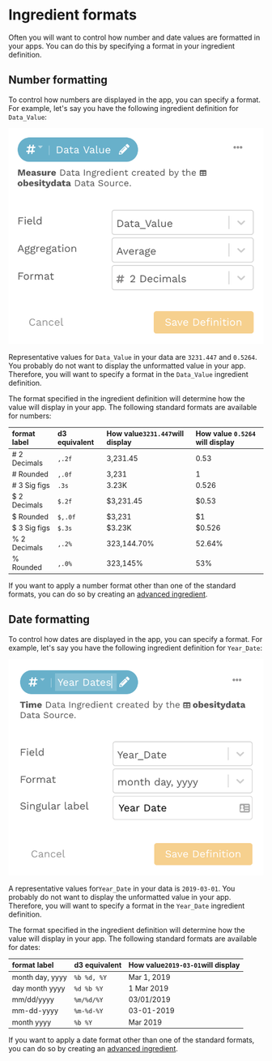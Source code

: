 # Ingredient formats

Often you will want to control how number and date values are formatted in your apps. You can do this by specifying a format in your ingredient definition. 

## Number formatting

To control how numbers are displayed in the app, you can specify a format. For example, let's say you have the following ingredient definition for `Data_Value`:

![Measure with &quot;\# 2 Decimals&quot; format ](../../../.gitbook/assets/image%20%2840%29.png)

Representative values for `Data_Value` in your data are `3231.447` and `0.5264`. You probably do  not want to display the unformatted value in your app. Therefore, you will want to specify a format in the `Data_Value` ingredient definition. 

The format specified in the ingredient definition will determine how the value will display in your app. The following standard formats are available for numbers: 

| format label | d3 equivalent | How value`3231.447`will display | How value `0.5264` will display |
| :--- | :--- | :--- | :--- |
| \# 2 Decimals | `,.2f` | 3,231.45 | 0.53 |
| \# Rounded | `,.0f` | 3,231 | 1 |
| \# 3 Sig figs | `.3s` | 3.23K | 0.526 |
| $ 2 Decimals | `$.2f` | $3,231.45 | $0.53 |
| $ Rounded | `$,.0f` | $3,231 | $1 |
| $ 3 Sig figs | `$.3s` | $3.23K | $0.526 |
| % 2 Decimals | `,.2%` | 323,144.70% | 52.64% |
| % Rounded | `,.0%` | 323,145% | 53% |

If you want to apply a number format other than one of the standard formats, you can do so by creating an [advanced ingredient](defining-ingredients.md#advanced-ingredients). 

## Date formatting

To control how dates are displayed in the app, you can specify a format. For example, let's say you have the following ingredient definition for `Year_Date`:

![Time dimension with &quot;month day, yyyy&quot; format](../../../.gitbook/assets/image%20%2825%29.png)

A representative values for`Year_Date` in your data is `2019-03-01`. You probably do  not want to display the unformatted value in your app. Therefore, you will want to specify a format in the `Year_Date` ingredient definition. 

The format specified in the ingredient definition will determine how the value will display in your app. The following standard formats are available for dates: 

| format label | d3 equivalent | How value`2019-03-01`will display |
| :--- | :--- | :--- |
| month day, yyyy | `%b %d, %Y` | Mar 1, 2019 |
| day month yyyy | `%d %b %Y` | 1 Mar 2019 |
| mm/dd/yyyy | `%m/%d/%Y` | 03/01/2019 |
| mm-dd-yyyy | `%m-%d-%Y` | 03-01-2019 |
| month yyyy | `%b %Y` | Mar 2019 |

If you want to apply a date format other than one of the standard formats, you can do so by creating an [advanced ingredient](defining-ingredients.md#advanced-ingredients). 

